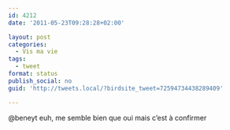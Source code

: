 ```yaml
---
id: 4212
date: '2011-05-23T09:28:28+02:00'

layout: post
categories:
  - Vis ma vie
tags:
  - tweet
format: status
publish_social: no
guid: 'http://tweets.local/?birdsite_tweet=72594734438289409'

---
```


@beneyt euh, me semble bien que oui mais c’est à confirmer